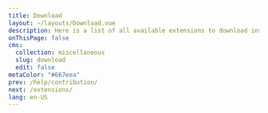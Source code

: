 ```yaml
---
title: Download
layout: ~/layouts/Download.vue
description: Here is a list of all available extensions to download inside the app.
onThisPage: false
cms:
  collection: miscellaneous
  slug: download
  edit: false
metaColor: "#667eea"
prev: /help/contribution/
next: /extensions/
lang: en-US
---
```

